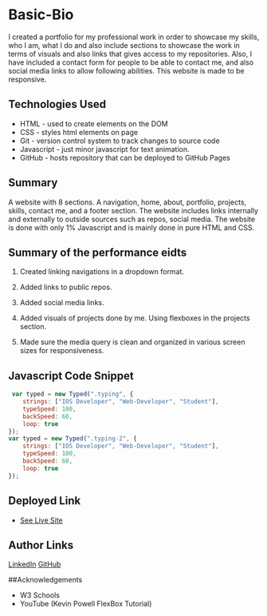 # Basic-Bio

I created a portfolio for my professional work in order to showcase my skills, who I am, what I do and also include sections to showcase the work in terms of visuals and also links that gives access to my repositories. Also, I have included a contact form for people to be able to contact me, and also social media links to allow following abilities. This website is made to be responsive.

## Technologies Used
- HTML - used to create elements on the DOM
- CSS - styles html elements on page
- Git - version control system to track changes to source code
- Javascript - just minor javascript for text animation.
- GitHub - hosts repository that can be deployed to GitHub Pages

## Summary 
A website with 8 sections. A navigation, home, about, portfolio, projects, skills, contact me, and a footer section. The website includes links internally and externally to outside sources such as repos, social media. The website is done with only 1% Javascript and is mainly done in pure HTML and CSS. 

## Summary of the performance eidts
1. Created linking navigations in a dropdown format.


2. Added links to public repos.


3. Added social media links.

4. Added visuals of projects done by me. Using flexboxes in the projects section. 


5. Made sure the media query is clean and organized in various screen sizes for responsiveness.

## Javascript Code Snippet
```javascript
 var typed = new Typed(".typing", {
    strings: ["IOS Developer", "Web-Developer", "Student"],
    typeSpeed: 100,
    backSpeed: 60,
    loop: true
});
var typed = new Typed(".typing-2", {
    strings: ["IOS Developer", "Web-Developer", "Student"],
    typeSpeed: 100,
    backSpeed: 60,
    loop: true
});
```

## Deployed Link

* [See Live Site](https://mehdisafari77.github.io/Basic-Bio/)

## Author Links
[LinkedIn](https://www.linkedin.com/in/mehdi-safari-992799142/)
[GitHub](https://github.com/mehdisafari77)

##Acknowledgements
- W3 Schools
- YouTube (Kevin Powell FlexBox Tutorial)
